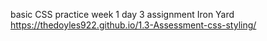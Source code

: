 basic CSS practice
week 1 day 3 assignment Iron Yard
https://thedoyles922.github.io/1.3-Assessment-css-styling/
